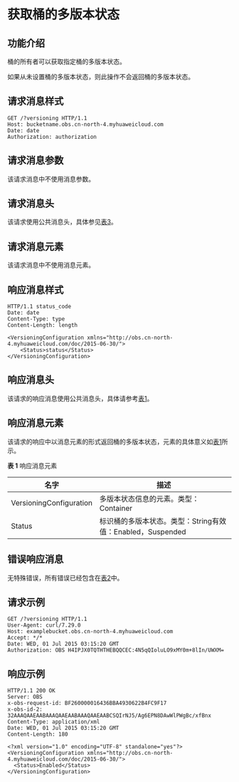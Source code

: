 # 获取桶的多版本状态<a name="obs_04_0038"></a>

## 功能介绍<a name="section5584184924715"></a>

桶的所有者可以获取指定桶的多版本状态。

如果从未设置桶的多版本状态，则此操作不会返回桶的多版本状态。

## 请求消息样式<a name="section10666408"></a>

```
GET /?versioning HTTP/1.1 
Host: bucketname.obs.cn-north-4.myhuaweicloud.com 
Date: date
Authorization: authorization
```

## 请求消息参数<a name="section28888809"></a>

该请求消息中不使用消息参数。

## 请求消息头<a name="section58672692"></a>

该请求使用公共消息头，具体参见[表3](构造请求.md#table25197309)。

## 请求消息元素<a name="section58292187"></a>

该请求消息中不使用消息元素。

## 响应消息样式<a name="section54867637"></a>

```
HTTP/1.1 status_code
Date: date
Content-Type: type
Content-Length: length

<VersioningConfiguration xmlns="http://obs.cn-north-4.myhuaweicloud.com/doc/2015-06-30/"> 
    <Status>status</Status> 
</VersioningConfiguration>
```

## 响应消息头<a name="section24046693"></a>

该请求的响应消息使用公共消息头，具体请参考[表1](返回结果.md#d0e686)。

## 响应消息元素<a name="section15093651"></a>

该请求的响应中以消息元素的形式返回桶的多版本状态，元素的具体意义如[表1](#table29764434204455)所示。

**表 1**  响应消息元素

|名字|描述|
|--|--|
|VersioningConfiguration|多版本状态信息的元素。类型：Container|
|Status|标识桶的多版本状态。类型：String有效值：Enabled，Suspended|


## 错误响应消息<a name="section1625136"></a>

无特殊错误，所有错误已经包含在[表2](错误码.md#d0e843)中。

## 请求示例<a name="section14482163815396"></a>

```
GET /?versioning HTTP/1.1
User-Agent: curl/7.29.0
Host: examplebucket.obs.cn-north-4.myhuaweicloud.com
Accept: */*
Date: WED, 01 Jul 2015 03:15:20 GMT
Authorization: OBS H4IPJX0TQTHTHEBQQCEC:4N5qQIoluLO9xMY0m+8lIn/UWXM=
```

## 响应示例<a name="section76081155815"></a>

```
HTTP/1.1 200 OK
Server: OBS
x-obs-request-id: BF260000016436BBA4930622B4FC9F17
x-obs-id-2: 32AAAQAAEAABAAAQAAEAABAAAQAAEAABCSQIrNJ5/Ag6EPN8DAwWlPWgBc/xfBnx
Content-Type: application/xml
Date: WED, 01 Jul 2015 03:15:20 GMT
Content-Length: 180

<?xml version="1.0" encoding="UTF-8" standalone="yes"?>
<VersioningConfiguration xmlns="http://obs.cn-north-4.myhuaweicloud.com/doc/2015-06-30/">
  <Status>Enabled</Status>
</VersioningConfiguration>
```

